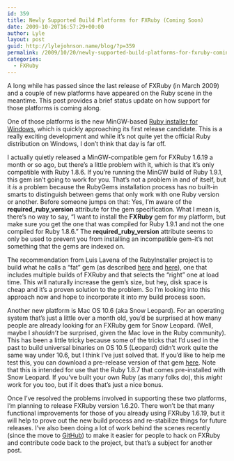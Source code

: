 ```yaml
---
id: 359
title: Newly Supported Build Platforms for FXRuby (Coming Soon)
date: 2009-10-20T16:57:29+00:00
author: Lyle
layout: post
guid: http://lylejohnson.name/blog/?p=359
permalink: /2009/10/20/newly-supported-build-platforms-for-fxruby-coming-soon/
categories:
  - FXRuby
---
```

A long while has passed since the last release of FXRuby (in March 2009) and a couple of new platforms have appeared on the Ruby scene in the meantime. This post provides a brief status update on how support for those platforms is coming along.

One of those platforms is the new MinGW-based [Ruby installer for Windows](http://rubyinstaller.org/), which is quickly approaching its first release candidate. This is a really exciting development and while it&#8217;s not quite yet the official Ruby distribution on Windows, I don&#8217;t think that day is far off.

I actually quietly released a MinGW-compatible gem for FXRuby 1.6.19 a month or so ago, but there&#8217;s a little problem with it, which is that it&#8217;s only compatible with Ruby 1.8.6. If you&#8217;re running the MinGW build of Ruby 1.9.1, this gem isn&#8217;t going to work for you. That&#8217;s not a problem in and of itself, but it _is_ a problem because the RubyGems installation process has no built-in smarts to distinguish between gems that only work with one Ruby version or another. Before someone jumps on that: Yes, I&#8217;m aware of the **required_ruby_version** attribute for the gem specification. What I mean is, there&#8217;s no way to say, &#8220;I want to install the **FXRuby** gem for my platform, but make sure you get the one that was compiled for Ruby 1.9.1 and not the one compiled for Ruby 1.8.6.&#8221; The **required_ruby_version** attribute seems to only be used to prevent you from installing an incompatible gem&#8211;it&#8217;s not something that the gems are indexed on.

The recommendation from Luis Lavena of the RubyInstaller project is to build what he calls a &#8220;fat&#8221; gem (as described [here](http://github.com/luislavena/rake-compiler) and [here](http://tenderlovemaking.com/2009/05/07/fat-binary-gems-make-the-rockin-world-go-round/)), one that includes multiple builds of FXRuby and that selects the &#8220;right&#8221; one at load time. This will naturally increase the gem&#8217;s size, but hey, disk space is cheap and it&#8217;s a proven solution to the problem. So I&#8217;m looking into this approach now and hope to incorporate it into my build process soon.

Another new platform is Mac OS 10.6 (aka Snow Leopard). For an operating system that&#8217;s just a little over a month old, you&#8217;d be surprised at how many people are already looking for an FXRuby gem for Snow Leopard. (Well, maybe I _shouldn&#8217;t_ be surprised, given the Mac love in the Ruby community). This has been a little tricky because some of the tricks that I&#8217;d used in the past to build universal binaries on OS 10.5 (Leopard) didn&#8217;t work quite the same way under 10.6, but I think I&#8217;ve just solved that. If you&#8217;d like to help me test this, you can download a pre-release version of that gem [here](http://dl.getdropbox.com/u/60906/FXRuby-1.6.20-universal-darwin-10.gem). Note that this is intended for use that the Ruby 1.8.7 that comes pre-installed with Snow Leopard. If you&#8217;ve built your own Ruby (as many folks do), this _might_ work for you too, but if it does that&#8217;s just a nice bonus.

Once I&#8217;ve resolved the problems involved in supporting these two platforms, I&#8217;m planning to release FXRuby version 1.6.20. There won&#8217;t be that many functional improvements for those of you already using FXRuby 1.6.19, but it will help to prove out the new build process and re-stabilize things for future releases. I&#8217;ve also been doing a lot of work behind the scenes recently (since the move to [GitHub](http://github.com/lylejohnson/fxruby)) to make it easier for people to hack on FXRuby and contribute code back to the project, but that&#8217;s a subject for another post.